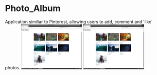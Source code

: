 # Photo_Album
Application similiar to Pinterest, allowing users to add, comment and 'like' photos.
<img src="photoalbum/static/images/photo_album_01.png" alt="Snack Puzzle" width="200" height="150"/>
<img src="photoalbum/static/images/photo_album_01.png" alt="Snack Puzzle" width="200" height="150"/>

